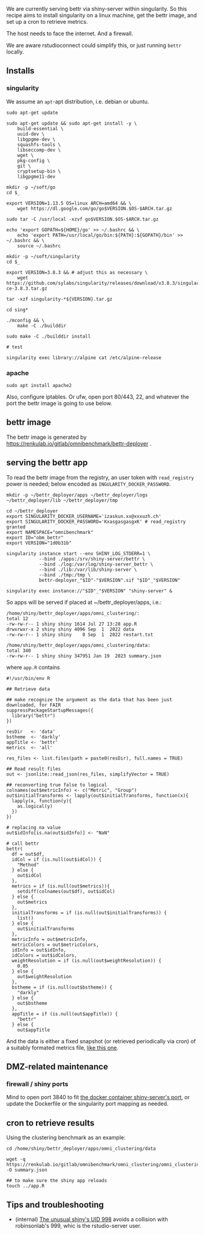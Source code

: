 We are currently serving bettr via shiny-server within singularity. So this recipe aims to install singularity on a linux machine, get the bettr image, and set up a cron to retrieve metrics.

The host needs to face the internet. And a firewall.

We are aware rstudioconnect could simplify this, or just running `bettr` locally.

## Installs

### singularity


We assume an `apt`-apt distribution, i.e. debian or ubuntu.
```
sudo apt-get update

sudo apt-get update && sudo apt-get install -y \
    build-essential \
    uuid-dev \
    libgpgme-dev \
    squashfs-tools \
    libseccomp-dev \
    wget \
    pkg-config \
    git \
    cryptsetup-bin \
    libgpgme11-dev

mkdir -p ~/soft/go
cd $_

export VERSION=1.13.5 OS=linux ARCH=amd64 && \
    wget https://dl.google.com/go/go$VERSION.$OS-$ARCH.tar.gz

sudo tar -C /usr/local -xzvf go$VERSION.$OS-$ARCH.tar.gz

echo 'export GOPATH=${HOME}/go' >> ~/.bashrc && \
    echo 'export PATH=/usr/local/go/bin:${PATH}:${GOPATH}/bin' >> ~/.bashrc && \
    source ~/.bashrc

mkdir -p ~/soft/singularity
cd $_

export VERSION=3.8.3 && # adjust this as necessary \
    wget https://github.com/sylabs/singularity/releases/download/v3.8.3/singularity-ce-3.8.3.tar.gz

tar -xzf singularity-*${VERSION}.tar.gz

cd sing*

./mconfig && \
    make -C ./builddir

sudo make -C ./builddir install

# test

singularity exec library://alpine cat /etc/alpine-release
```

### apache

```
sudo apt install apache2
```

Also, configure iptables. Or ufw, open port 80/443, 22, and whatever the port the bettr image is going to use below.

## bettr image

The bettr image is generated by https://renkulab.io/gitlab/omnibenchmark/bettr-deployer .

## serving the bettr app

To read the bettr image from the registry, an user token with `read_registry` power is needed; below encoded as `INGULARITY_DOCKER_PASSWORD`.

```
mkdir -p ~/bettr_deployer/apps ~/bettr_deployer/logs ~/bettr_deployer/lib ~/bettr_deployer/tmp

cd ~/bettr_deployer
export SINGULARITY_DOCKER_USERNAME='izaskun.xx@xxxuzh.ch'
export SINGULARITY_DOCKER_PASSWORD='KxasgasgasgxK' # read_registry granted
export NAMESPACE="omnibenchmark"
export ID="obm_bettr"
export VERSION="1d0b31b"

singularity instance start --env SHINY_LOG_STDERR=1 \
            --bind ./apps:/srv/shiny-server/bettr \
            --bind ./log:/var/log/shiny-server_bettr \
            --bind ./lib:/var/lib/shiny-server \
            --bind ./tmp:/tmp \
            bettr-deployer_"$ID"-"$VERSION".sif "$ID"_"$VERSION"

singularity exec instance://"$ID"_"$VERSION" "shiny-server" &
```

So apps will be served if placed at ~/bettr_deployer/apps, i.e.:

```
/home/shiny/bettr_deployer/apps/omni_clustering/:
total 12
-rw-rw-r-- 1 shiny shiny 1614 Jul 27 13:28 app.R
drwxrwxr-x 2 shiny shiny 4096 Sep  1  2022 data
-rw-rw-r-- 1 shiny shiny    0 Sep  1  2022 restart.txt

/home/shiny/bettr_deployer/apps/omni_clustering/data:
total 340
-rw-rw-r-- 1 shiny shiny 347951 Jan 19  2023 summary.json
```

where `app.R` contains

```
#!/usr/bin/env R

## Retrieve data

## make recognize the argument as the data that has been just downloaded, for FAIR
suppressPackageStartupMessages({
  library("bettr")
})

resDir   <- 'data'
bstheme  <- 'darkly'
appTitle <- 'bettr'
metrics  <- 'all'

res_files <- list.files(path = paste0(resDir), full.names = TRUE)

## Read result files
out <- jsonlite::read_json(res_files, simplifyVector = TRUE)

## reconverting true false to logical
colnames(out$metricInfo) <- c("Metric", "Group")
out$initialTransforms <- lapply(out$initialTransforms, function(x){
  lapply(x, function(y){
    as.logical(y)
  })
})

# replacing na value
out$idInfo[is.na(out$idInfo)] <- "NaN"

# call bettr
bettr(
  df = out$df,
  idCol = if (is.null(out$idCol)) {
    "Method"
  } else {
    out$idCol
  },
  metrics = if (is.null(out$metrics)){
    setdiff(colnames(out$df), out$idCol)
  } else {
    out$metrics
  },
  initialTransforms = if (is.null(out$initialTransforms)) {
    list()
  } else {
    out$initialTransforms
  },
  metricInfo = out$metricInfo,
  metricColors = out$metricColors,
  idInfo = out$idInfo,
  idColors = out$idColors,
  weightResolution = if (is.null(out$weightResolution)) {
    0.05
  } else {
    out$weightResolution
  },
  bstheme = if (is.null(out$bstheme)) {
    "darkly"
  } else {
    out$bstheme
  },
  appTitle = if (is.null(out$appTitle)) {
    "bettr"
  } else {
    out$appTitle
```

And the data is either a fixed snapshot (or retrieved periodically via cron) of a suitably formated metrics file, [like this one](https://renkulab.io/gitlab/omnibenchmark/omni_clustering/omni_clustering_summary/-/raw/main/data/omni_clustering_summary/omni_clustering_summary.json).

## DMZ-related maintenance

### firewall / shiny ports

Mind to open port 3840 to fit [the docker container shiny-server's port](https://renkulab.io/gitlab/omnibenchmark/bettr-deployer/-/blob/master/shiny-server.conf#L6), or update the Dockerfile or the singularity port mapping as needed.

## cron to retrieve results

Using the clustering benchmark as an example: 

```
cd /home/shiny/bettr_deployer/apps/omni_clustering/data

wget -q https://renkulab.io/gitlab/omnibenchmark/omni_clustering/omni_clustering_summary/-/raw/main/data/omni_clustering_summary/omni_clustering_summary.json -O summary.json

## to make sure the shiny app reloads
touch ../app.R

```

## Tips and troubleshooting

- (internal) [The unusual shiny's UID 998](https://renkulab.io/gitlab/omnibenchmark/bettr-deployer/-/blob/master/bettr_Dockerfile#L7) avoids a collision with robinsonlab's 999, whic is the rstudio-server user.
